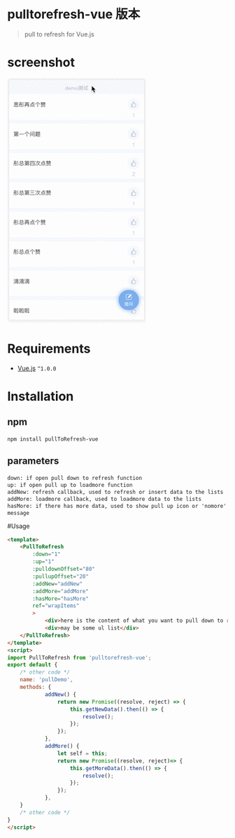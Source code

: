 # pulltorefresh-vue 版本

> pull to refresh for Vue.js

# screenshot
![screenshot](./source/effect.gif)

# Requirements
- [Vue.js](https://github.com/yyx990803/vue) `^1.0.0`

# Installation

## npm
``` bash
npm install pullToRefresh-vue
```
## parameters
```
down: if open pull down to refresh function
up: if open pull up to loadmore function
addNew: refresh callback, used to refresh or insert data to the lists
addMore: loadmore callback, used to loadmore data to the lists
hasMore: if there has more data, used to show pull up icon or 'nomore' message
```

#Usage
``` html
<template>
    <PullToRefresh
        :down="1"
        :up="1"
        :pulldownOffset="80"
        :pullupOffset="20"
        :addNew="addNew"
        :addMore="addMore"
        :hasMore="hasMore"
        ref="wrapItems"
        >
            <div>here is the content of what you want to pull down to refresh or pull up to loadmore</div>
            <div>may be some ul list</div>
    </PullToRefresh>
</template>
<script>
import PullToRefresh from 'pulltorefresh-vue';
export default {
    /* other code */
    name: 'pullDemo',
    methods: {
            addNew() {
                return new Promise((resolve, reject) => {
                    this.getNewData().then(() => {
                        resolve();
                    });
                });
            },
            addMore() {
                let self = this;
                return new Promise((resolve, reject)=> {
                    this.getMoreData().then(() => {
                        resolve();
                    });
                });
            },
    }
    /* other code */
}
</script>
```
